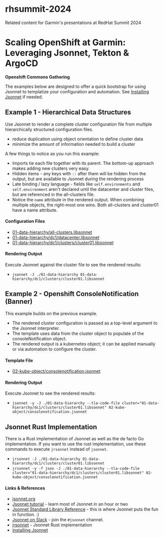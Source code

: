 # rhsummit-2024

Related content for Garmin's presentations at RedHat Summit 2024


# Scaling OpenShift at Garmin: Leveraging Jsonnet, Tekton & ArgoCD
**Openshift Commons Gathering**

The examples below are designed to offer a quick bootstrap for using Jsonnet to templatize your configuration and automation.
See [Installing Jsonnet](./doc/Installing-Jsonnet.md) if needed.

## Example 1 - Hierarchical Data Structures

Use Jsonnet to render a complete cluster configuration file from multiple hierarchically structured configuration files.
* reduce duplication using object orientation to define cluster data
* minimize the amount of information needed to build a cluster

A few things to notice as you run this example:

* Imports tie each file together with its parent. The bottom-up approach makes adding new clusters very easy.
* Hidden items - any keys with `::` after them will be hidden from the output, but are available to Jsonnet during the rendering process
* Late binding / lazy language - fields like `self.environments` and `self.environment` aren't declared until the datacenter and cluster files, but are referenced in the all-clusters file.
* Notice the `name` attribute in the rendered output. When combining multiple objects, the right-most one wins. Both all-clusters and cluster01 have a name attribute.

#### Configuration Files

* [01-data-hierarchy/all-clusters.libsonnet](./01-data-hierarchy/all-clusters.libsonnet)
* [01-data-hierarchy/dc1/datacenter.libsonnet](./01-data-hierarchy/dc1/datacenter.libsonnet)
* [01-data-hierarchy/dc1/clusters/cluster01.libsonnet](./01-data-hierarchy/dc1/clusters/cluster01.libsonnet)

#### Rendering Output
Execute Jsonnet against the cluster file to see the rendered results:

* `jsonnet -J ./01-data-hierarchy 01-data-hierarchy/dc1/clusters/cluster01.libsonnet`

## Example 2 - Openshift ConsoleNotification (Banner)

This example builds on the previous example.
* The rendered cluster configuration is passed as a top-level argument to the Jsonnet interpreter.
* The template uses data from the cluster object to populate of the consoleNotification object.
* The rendered output is a kubernetes object; it can be applied manually or via automation to configure the cluster.

#### Template File

* [02-kube-object/consolenotification.jsonnet](./02-kube-object/consolenotification.jsonnet)

#### Rendering Output

Execute Jsonnet to see the rendered results:

* `jsonnet -y -J ./01-data-hierarchy --tla-code-file cluster="01-data-hierarchy/dc1/clusters/cluster01.libsonnet" 02-kube-object/consolenotification.jsonnet`

## Jsonnet Rust Implementation

There is a Rust implementation of Jsonnet as well as the de facto Go implementation. If you want to use the rust implementation, use these
commands to execute `jrsonnet` instead of `jsonnet`.

* `jrsonnet -J ./01-data-hierarchy 01-data-hierarchy/dc1/clusters/cluster01.libsonnet`
* `jrsonnet -y -f json -J ./01-data-hierarchy --tla-code-file cluster="01-data-hierarchy/dc1/clusters/cluster01.libsonnet" 02-kube-object/consolenotification.jsonnet`

#### Links & References

* [jsonnet.org](https://jsonnet.org/)
* [Jsonnet tutorial](https://jsonnet.org/learning/tutorial.html) - learn most of Jsonnet in an hour or two
* [Jsonnet Standard Library Reference](https://jsonnet.org/ref/stdlib.html) - this is where Jsonnet puts the fun in function. :)
* [Jsonnet on Slack](https://kubernetes.slack.com/) - join the `#jsonnet` channel.
* [jrsonnet](https://github.com/CertainLach/jrsonnet) - Jsonnet Rust implementation
* [Installing Jsonnet](./doc/Installing-Jsonnet.md)


